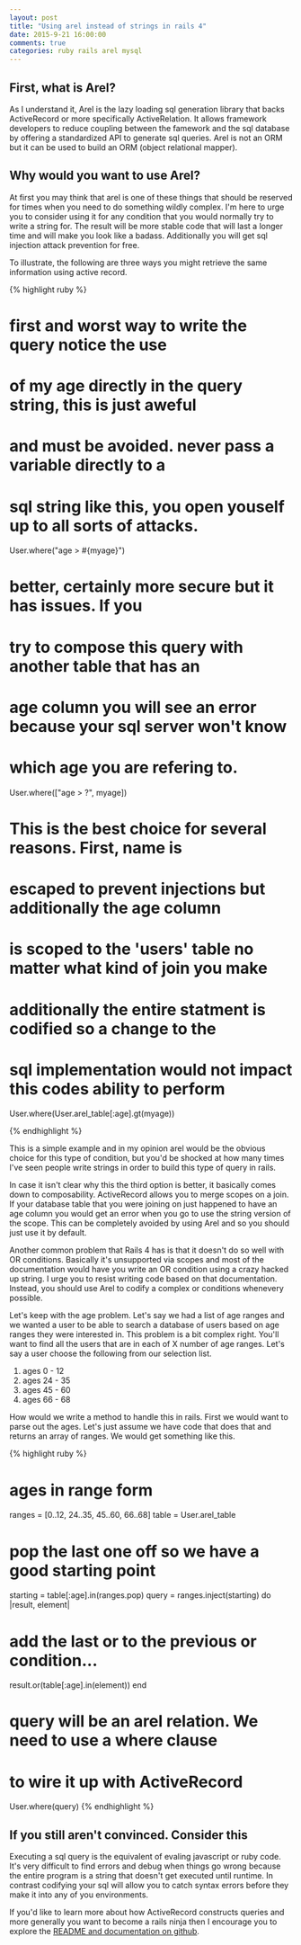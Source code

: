 ```yaml
---
layout: post
title: "Using arel instead of strings in rails 4"
date: 2015-9-21 16:00:00
comments: true
categories: ruby rails arel mysql
---
```


## First, what is Arel?
As I understand it, Arel is the lazy loading sql generation library that backs ActiveRecord or more specifically ActiveRelation.  It allows framework developers to reduce coupling between the famework  and the sql database by offering a standardized API to generate sql queries.  Arel is not an ORM but it can be used to build an ORM (object relational mapper).

## Why would you want to use Arel?
At first you may think that arel is one of these things that should be reserved for times when you need to do something wildly complex.  I'm here to urge you to consider using it for any condition that you would normally try to write a string for.  The result will be more stable code that will last a longer time and will make you look like a badass. Additionally you will get sql injection attack prevention for free.

To illustrate, the following are three ways you might retrieve the same information using active record.

{% highlight ruby %}

# first and worst way to write the query notice the use
# of my age directly in the query string, this is just aweful
# and must be avoided.  never pass a variable directly to a 
# sql string like this, you open youself up to all sorts of attacks.
User.where("age > #{myage}")

# better, certainly more secure but it has issues.  If you 
# try to compose this query with another table that has an
# age column you will see an error because your sql server won't know
# which age you are refering to.
User.where(["age > ?", myage])

# This is the best choice for several reasons. First, name is
# escaped to prevent injections but additionally the age column
# is scoped to the 'users' table no matter what kind of join you make 
# additionally the entire statment is codified so a change to the
# sql implementation would not impact this codes ability to perform
User.where(User.arel_table[:age].gt(myage))

{% endhighlight %}

This is a simple example and in my opinion arel would be the obvious choice for this type of condition, but you'd be shocked at how many times I've seen people write  strings in order to build this type of query in rails.

In case it isn't clear why this the third option is better, it basically comes down to composability.  ActiveRecord allows you to merge scopes on a join.  If your database table that you were joining on just happened to have an age column you would get an error when you go to use the string version of the scope.  This can be completely avoided by using Arel and so you should just use it by default.


Another common problem that Rails 4 has is that it doesn't do so well with OR conditions.  Basically it's unsupported via scopes and most of the documentation would have you write an OR condition using a crazy hacked up string.  I urge you to resist writing code based on that documentation.  Instead, you should use Arel to codify a complex or conditions whenevery possible.  

Let's keep with the age problem.  Let's say we had a list of age ranges and we wanted a user to be able to search a database of users based on age ranges they were interested in.  This problem is a bit complex right. You'll want to find all the users that are in each of X number of age ranges. Let's say a user choose the following from our selection list.

1. ages 0 - 12
2. ages 24 - 35
3. ages 45 - 60
4. ages 66 - 68

How would we write a method to handle this in rails.  First we would want to parse out the ages.  Let's just assume we have code that does that and returns an array of ranges. We would get something like this.

{% highlight ruby %}

# ages in range form
ranges = [0..12, 24..35, 45..60, 66..68]
table = User.arel_table

# pop the last one off so we have a good starting point
starting = table[:age].in(ranges.pop)
query = ranges.inject(starting) do |result, element|
  # add the last or to the previous or condition...
  result.or(table[:age].in(element))
end
# query will be an arel relation.  We need to use a where clause
# to wire it up with ActiveRecord
User.where(query)
{% endhighlight %}

## If you still aren't convinced.  Consider this

Executing a sql query is the equivalent of evaling javascript or ruby code.  It's very difficult to find errors and debug when things go wrong because the entire program is a string that doesn't get executed until runtime.  In contrast codifying your sql will allow you to catch syntax errors before they make it into any of you environments.  

If you'd like to learn more about how ActiveRecord constructs queries and more generally you want to become a rails ninja then I encourage you to explore the [README and documentation on github](https://github.com/rails/arel).











